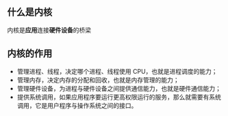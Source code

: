 ## 什么是内核
内核是**应用**连接**硬件设备**的桥梁

## 内核的作用
* 管理进程、线程，决定哪个进程、线程使用 CPU，也就是进程调度的能力；
* 管理内存，决定内存的分配和回收，也就是内存管理的能力；
* 管理硬件设备，为进程与硬件设备之间提供通信能力，也就是硬件通信能力；
* 提供系统调用，如果应用程序要运行更高权限运行的服务，那么就需要有系统调用，它是用户程序与操作系统之间的接口。